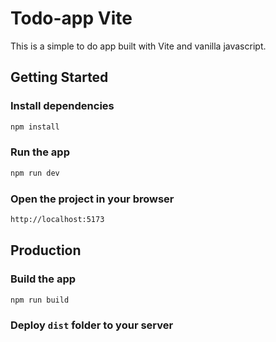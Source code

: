 #  Todo-app Vite

This is a simple to do app built with Vite and vanilla javascript.

##  Getting Started

###  Install dependencies

```bash
npm install
```

###  Run the app

```bash
npm run dev
```

### Open the project in your browser

```bash
http://localhost:5173
```

## Production

###  Build the app

```bash
npm run build
```

### Deploy ```dist``` folder to your server